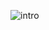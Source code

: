 

![intro](https://user-images.githubusercontent.com/87777854/213528935-0c0aebf2-5dc6-4d16-8228-d3831e929a10.jpg)




<!--
### Hi there 👋

<!--
**yasirudeshan/yasirudeshan** is a ✨ _special_ ✨ repository because its `README.md` (this file) appears on your GitHub profile.

Here are some ideas to get you started:

- 🔭 I’m currently working on ...
- 🌱 I’m currently learning ...
- 👯 I’m looking to collaborate on ...
- 🤔 I’m looking for help with ...
- 💬 Ask me about ...
- 📫 How to reach me: ...
- 😄 Pronouns: ...
- ⚡ Fun fact: ...
-->
